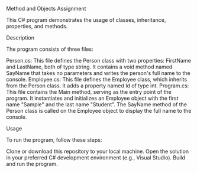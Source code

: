 Method and Objects Assignment

This C# program demonstrates the usage of classes, inheritance, properties, and methods.

Description

The program consists of three files:

Person.cs:
This file defines the Person class with two properties: FirstName and LastName, both of type string.
It contains a void method named SayName that takes no parameters and writes the person's full name to the console.
Employee.cs:
This file defines the Employee class, which inherits from the Person class.
It adds a property named Id of type int.
Program.cs:
This file contains the Main method, serving as the entry point of the program.
It instantiates and initializes an Employee object with the first name "Sample" and the last name "Student".
The SayName method of the Person class is called on the Employee object to display the full name to the console.

Usage

To run the program, follow these steps:

Clone or download this repository to your local machine.
Open the solution in your preferred C# development environment (e.g., Visual Studio).
Build and run the program.
